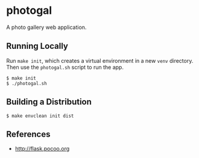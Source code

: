 # photogal

A photo gallery web application.

## Running Locally

Run `make init`, which creates a virtual environment in a new `venv` directory. Then use the `photogal.sh` script
to run the app. 

````
$ make init
$ ./photogal.sh

````

## Building a Distribution

````
$ make envclean init dist
````

## References

* http://flask.pocoo.org
